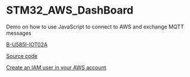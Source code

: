 # STM32_AWS_DashBoard
Demo on how to use JavaScript to connect to AWS and exchange MQTT messages

[B-U585I-IOT02A](https://www.st.com/en/evaluation-tools/b-u585i-iot02a.html)

[Source code](https://github.com/FreeRTOS/iot-reference-stm32u5)

[Create an IAM user in your AWS account](https://docs.aws.amazon.com/IAM/latest/UserGuide/id_users_create.html)

